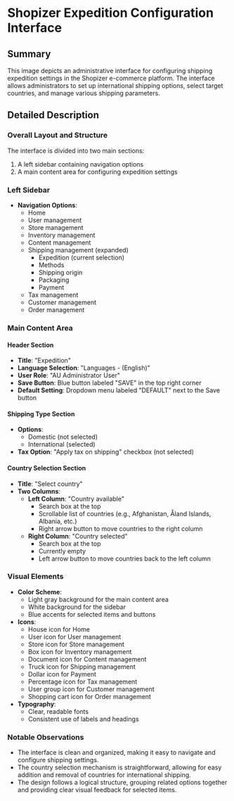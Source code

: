 # Shopizer Expedition Configuration Interface

## Summary
This image depicts an administrative interface for configuring shipping expedition settings in the Shopizer e-commerce platform. The interface allows administrators to set up international shipping options, select target countries, and manage various shipping parameters.

## Detailed Description

### Overall Layout and Structure
The interface is divided into two main sections:
1. A left sidebar containing navigation options
2. A main content area for configuring expedition settings

### Left Sidebar
- **Navigation Options**:
  - Home
  - User management
  - Store management
  - Inventory management
  - Content management
  - Shipping management (expanded)
    - Expedition (current selection)
    - Methods
    - Shipping origin
    - Packaging
    - Payment
  - Tax management
  - Customer management
  - Order management

### Main Content Area
#### Header Section
- **Title**: "Expedition"
- **Language Selection**: "Languages - (English)"
- **User Role**: "AU Administrator User"
- **Save Button**: Blue button labeled "SAVE" in the top right corner
- **Default Setting**: Dropdown menu labeled "DEFAULT" next to the Save button

#### Shipping Type Section
- **Options**:
  - Domestic (not selected)
  - International (selected)
- **Tax Option**: "Apply tax on shipping" checkbox (not selected)

#### Country Selection Section
- **Title**: "Select country"
- **Two Columns**:
  - **Left Column**: "Country available"
    - Search box at the top
    - Scrollable list of countries (e.g., Afghanistan, Åland Islands, Albania, etc.)
    - Right arrow button to move countries to the right column
  - **Right Column**: "Country selected"
    - Search box at the top
    - Currently empty
    - Left arrow button to move countries back to the left column

### Visual Elements
- **Color Scheme**:
  - Light gray background for the main content area
  - White background for the sidebar
  - Blue accents for selected items and buttons
- **Icons**:
  - House icon for Home
  - User icon for User management
  - Store icon for Store management
  - Box icon for Inventory management
  - Document icon for Content management
  - Truck icon for Shipping management
  - Dollar icon for Payment
  - Percentage icon for Tax management
  - User group icon for Customer management
  - Shopping cart icon for Order management
- **Typography**:
  - Clear, readable fonts
  - Consistent use of labels and headings

### Notable Observations
- The interface is clean and organized, making it easy to navigate and configure shipping settings.
- The country selection mechanism is straightforward, allowing for easy addition and removal of countries for international shipping.
- The design follows a logical structure, grouping related options together and providing clear visual feedback for selected items.
